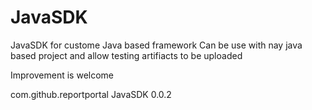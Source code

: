 # JavaSDK
JavaSDK for custome Java based framework
Can be use with nay java based project and allow testing artifiacts to be uploaded

Improvement is welcome

<dependency>
  <groupId>com.github.reportportal</groupId>
  <artifactId>JavaSDK</artifactId>
  <version>0.0.2</version>
</dependency>
